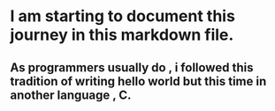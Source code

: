 # I am starting to document this journey in this markdown file.
## As programmers usually do , i followed this tradition of writing hello world but this time in another language , C. 